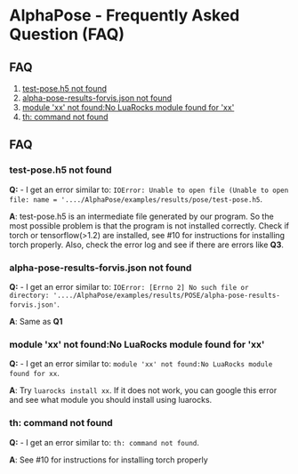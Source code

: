 AlphaPose - Frequently Asked Question (FAQ)
============================================

## FAQ
1. [test-pose.h5 not found](#test-pose.h5-not-found)
2. [alpha-pose-results-forvis.json not found](#alpha-pose-results-forvis.json-not-found)
3. [module 'xx' not found:No LuaRocks module found for 'xx'](#module-'xx'-not-found:No-LuaRocks-module-found-for-'xx')
4. [th: command not found](#th:-command-not-found)



## FAQ
### test-pose.h5 not found
**Q:** - I get an error similar to: `IOError: Unable to open file (Unable to open file: name = '..../AlphaPose/examples/results/pose/test-pose.h5`.

**A**: test-pose.h5 is an intermediate file generated by our program. So the most possible problem is that the program is not installed correctly. Check if torch or tensorflow(>1.2) are installed, see #10 for instructions for installing torch properly. Also, check the error log and see if there are errors like **Q3**.



### alpha-pose-results-forvis.json not found
**Q:** - I get an error similar to: `IOError: [Errno 2] No such file or directory: '..../AlphaPose/examples/results/POSE/alpha-pose-results-forvis.json'`.

**A**: Same as **Q1**

### module 'xx' not found:No LuaRocks module found for 'xx'
**Q:** - I get an error similar to: `module 'xx' not found:No LuaRocks module found for xx`.

**A**: Try `luarocks install xx`. If it does not work, you can google this error and see what module you should install using luarocks.



### th: command not found
**Q:** - I get an error similar to: `th: command not found`.

**A**: See #10 for instructions for installing torch properly

